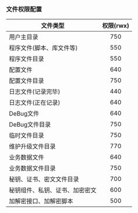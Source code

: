 ### 文件权限配置

文件类型|权限(rwx)
--|:--:
用户主目录|750
程序文件(脚本、库文件等)|550
程序文件目录|550
配置文件|640
配置文件目录|750
日志文件(记录完毕)|440
日志文件(正在记录)|640
DeBug文件|640
DeBug文件目录|750
临时文件目录|750
维护升级文件目录|770
业务数据文件|640
业务数据文件目录|750
秘钥、证书、密文文件目录|700
秘钥组件、私钥、证书、加密密文|600
加解密接口、加解密脚本|500


